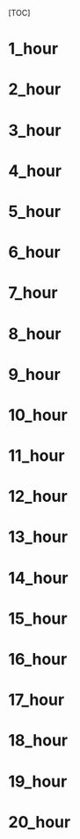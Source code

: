 [TOC]

# 1_hour

# 2_hour

# 3_hour

# 4_hour

# 5_hour

# 6_hour

# 7_hour

# 8_hour

# 9_hour

# 10_hour

# 11_hour

# 12_hour

# 13_hour

# 14_hour

# 15_hour

# 16_hour

# 17_hour

# 18_hour

# 19_hour

# 20_hour

